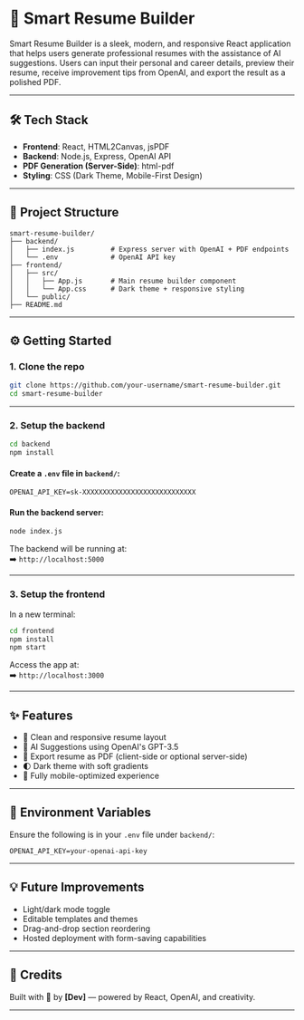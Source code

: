 
# 🚀 Smart Resume Builder

Smart Resume Builder is a sleek, modern, and responsive React application that helps users generate professional resumes with the assistance of AI suggestions. Users can input their personal and career details, preview their resume, receive improvement tips from OpenAI, and export the result as a polished PDF.

---

## 🛠️ Tech Stack

- **Frontend**: React, HTML2Canvas, jsPDF  
- **Backend**: Node.js, Express, OpenAI API  
- **PDF Generation (Server-Side)**: html-pdf  
- **Styling**: CSS (Dark Theme, Mobile-First Design)

---

## 📂 Project Structure

```
smart-resume-builder/
├── backend/
│   ├── index.js         # Express server with OpenAI + PDF endpoints
│   └── .env             # OpenAI API key
├── frontend/
│   ├── src/
│   │   ├── App.js       # Main resume builder component
│   │   └── App.css      # Dark theme + responsive styling
│   └── public/
├── README.md
```

---

## ⚙️ Getting Started

### 1. Clone the repo
```bash
git clone https://github.com/your-username/smart-resume-builder.git
cd smart-resume-builder
```

---

### 2. Setup the backend
```bash
cd backend
npm install
```

#### Create a `.env` file in `backend/`:
```env
OPENAI_API_KEY=sk-XXXXXXXXXXXXXXXXXXXXXXXXXXXX
```

#### Run the backend server:
```bash
node index.js
```

The backend will be running at:  
➡️ `http://localhost:5000`

---

### 3. Setup the frontend
In a new terminal:
```bash
cd frontend
npm install
npm start
```

Access the app at:  
➡️ `http://localhost:3000`

---

## ✨ Features

- 🎨 Clean and responsive resume layout  
- 🤖 AI Suggestions using OpenAI's GPT-3.5  
- 📄 Export resume as PDF (client-side or optional server-side)  
- 🌓 Dark theme with soft gradients  
- 📱 Fully mobile-optimized experience  

---

## 🔐 Environment Variables

Ensure the following is in your `.env` file under `backend/`:
```
OPENAI_API_KEY=your-openai-api-key
```

---

## 💡 Future Improvements

- Light/dark mode toggle  
- Editable templates and themes  
- Drag-and-drop section reordering  
- Hosted deployment with form-saving capabilities  

---

## 🤝 Credits

Built with 💜 by **[Dev]** — powered by React, OpenAI, and creativity.

---
